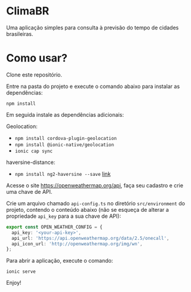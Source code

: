# ClimaBR

Uma aplicação simples para consulta à previsão do tempo de cidades brasileiras.

# Como usar?

Clone este repositório.

Entre na pasta do projeto e execute o comando abaixo para instalar as dependências:

`npm install`

Em seguida instale as dependências adicionais:

Geolocation:
* `npm install cordova-plugin-geolocation`
* `npm install @ionic-native/geolocation`
* `ionic cap sync`

haversine-distance:
* `npm install ng2-haversine --save` [link](https://www.npmjs.com/package/ng2-haversine)

Acesse o site https://openweathermap.org/api, faça seu cadastro e crie uma chave de API.

Crie um arquivo chamado `api-config.ts` no diretório `src/environment` do projeto, contendo o conteúdo abaixo (não se esqueça de alterar a propriedade `api_key` para a sua chave de API):

```ts
export const OPEN_WEATHER_CONFIG = {
  api_key: '<your-api-key>',
  api_url: 'https://api.openweathermap.org/data/2.5/onecall',
  api_icon_url: 'http://openweathermap.org/img/wn',
};
```

Para abrir a aplicação, execute o comando:

`ionic serve`

Enjoy!
